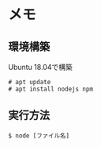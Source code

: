 # メモ
## 環境構築

Ubuntu 18.04で構築

```
# apt update
# apt install nodejs npm
```

## 実行方法

```
$ node [ファイル名]
```
